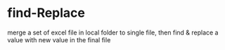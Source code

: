 # find-Replace
merge a set of excel file in local folder to single file, then find &amp; replace a value with new value in the final file
